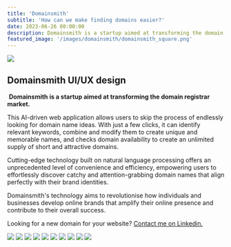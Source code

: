 ```yaml
---
title: 'Domainsmith'
subtitle: 'How can we make finding domains easier?'
date: 2023-06-26 00:00:00
description: Domainsmith is a startup aimed at transforming the domain registrar market.
featured_image: '/images/domainsmith/domainsmith_square.png'
---
```


<!-- <div><img src="/images/domainsmith/domainsmith_banner.png" class="banner"></div> -->

<div class="banner"><img src="/images/domainsmith/domainsmith_banner.png" class="banner_img"></div>

## Domainsmith UI/UX design
​
**Domainsmith is a startup aimed at transforming the domain registrar market.**

This AI-driven web application allows users to skip the process of endlessly looking for domain name ideas. With just a few clicks, it can identify relevant keywords, combine and modify them to create unique and memorable names, and checks domain availability to create an unlimited supply of short and attractive domains.

Cutting-edge technology built on natural language processing offers an unprecedented level of convenience and efficiency, empowering users to effortlessly discover catchy and attention-grabbing domain names that align perfectly with their brand identities.

Domainsmith's technology aims to revolutionise how individuals and businesses develop online brands that amplify their online presence and contribute to their overall success.

Looking for a new domain for your website? [Contact me on Linkedin.](https://www.linkedin.com/in/mkishi/)

<div class="gallery" data-columns="2">
	<img src="/images/domainsmith/domainsmith_1.png">
    <img src="/images/domainsmith/domainsmith_2.png">
    <img src="/images/domainsmith/domainsmith_3.png">
    <img src="/images/domainsmith/domainsmith_4.png">
    <img src="/images/domainsmith/domainsmith_5.png">
    <img src="/images/domainsmith/domainsmith_6.png">
    <img src="/images/domainsmith/domainsmith_7.png">
    <img src="/images/domainsmith/domainsmith_8.png">
    <img src="/images/domainsmith/domainsmith_9.png">
    <img src="/images/domainsmith/domainsmith_10.png">
</div>
